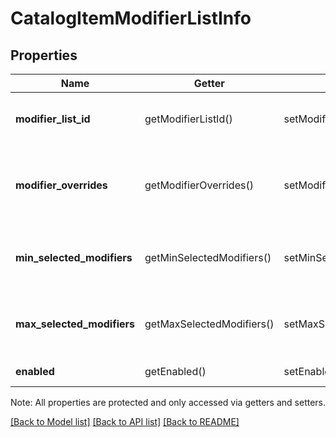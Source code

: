 # CatalogItemModifierListInfo

## Properties
Name | Getter | Setter | Type | Description | Notes
------------ | ------------- | ------------- | ------------- | ------------- | -------------
**modifier_list_id** | getModifierListId() | setModifierListId($value) | **string** | The ID of the [CatalogModifierList](#type-catalogmodifierlist) controlled by this [CatalogModifierListInfo](#type-catalogmodifierlistinfo). | 
**modifier_overrides** | getModifierOverrides() | setModifierOverrides($value) | [**\SquareConnect\Model\CatalogModifierOverride[]**](CatalogModifierOverride.md) | A set of [CatalogModifierOverride](#type-catalogmodifieroverride) objects that override whether a given [CatalogModifier](#type-catalogmodifier) is enabled by default. | [optional] 
**min_selected_modifiers** | getMinSelectedModifiers() | setMinSelectedModifiers($value) | **int** | If zero or larger, the smallest number of [CatalogModifier](#type-catalogmodifier)s that must be selected from this [CatalogModifierList](#type-catalogmodifierlist). | [optional] 
**max_selected_modifiers** | getMaxSelectedModifiers() | setMaxSelectedModifiers($value) | **int** | If zero or larger, the largest number of [CatalogModifier](#type-catalogmodifier)s that can be selected from this [CatalogModifierList](#type-catalogmodifierlist). | [optional] 
**enabled** | getEnabled() | setEnabled($value) | **bool** | If &#x60;true&#x60;, enable this [CatalogModifierList](#type-catalogmodifierlist). | [optional] 

Note: All properties are protected and only accessed via getters and setters.

[[Back to Model list]](../README.md#documentation-for-models) [[Back to API list]](../README.md#documentation-for-api-endpoints) [[Back to README]](../README.md)

